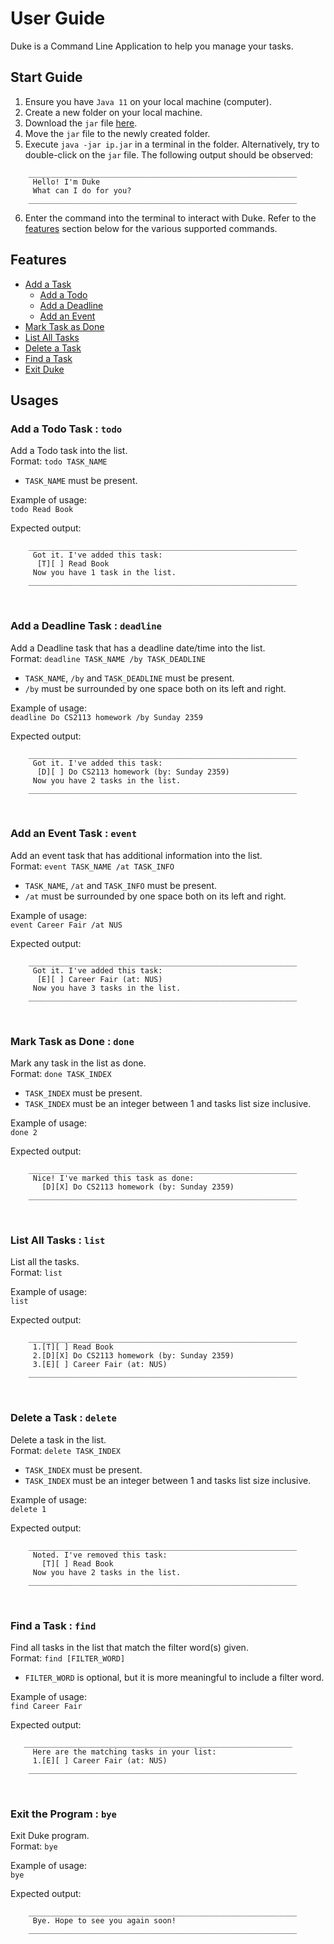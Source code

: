 # User Guide

Duke is a Command Line Application to help you manage your tasks.

## Start Guide

1. Ensure you have `Java 11` on your local machine (computer).
2. Create a new folder on your local machine.
3. Download the `jar` file [here](https://github.com/EricBryann/ip/releases/tag/A-Release).
4. Move the `jar` file to the newly created folder.
5. Execute `java -jar ip.jar` in a terminal in the folder. Alternatively, try to double-click on the `jar` file. The following output should be observed:

``` 
    ____________________________________________________________
     Hello! I'm Duke
     What can I do for you?
    ____________________________________________________________
```
6. Enter the command into the terminal to interact with Duke. Refer to the [features](#features) section below for the various supported commands.


## Features

* [Add a Task](#add-a-todo-task--todo)
  * [Add a Todo](#add-a-todo-task--todo)
  * [Add a Deadline](#add-a-deadline-task--deadline)
  * [Add an Event](#add-an-event-task--event)
* [Mark Task as Done](#mark-task-as-done--done)
* [List All Tasks](#list-all-tasks--list)
* [Delete a Task](#delete-a-task--delete)
* [Find a Task](#find-a-task--find)
* [Exit Duke](#exit-the-program--bye)

## Usages
### Add a Todo Task : `todo`
Add a Todo task into the list.
<br>
Format: `todo TASK_NAME`
* `TASK_NAME` must be present.

Example of usage:
<br>
`todo Read Book`

Expected output:
```
    ____________________________________________________________
     Got it. I've added this task:
      [T][ ] Read Book
     Now you have 1 task in the list.
    ____________________________________________________________
```

<br>

### Add a Deadline Task : `deadline`
Add a Deadline task that has a deadline date/time into the list.
<br>
Format: `deadline TASK_NAME /by TASK_DEADLINE`
* `TASK_NAME`, `/by` and `TASK_DEADLINE` must be present.
* `/by` must be surrounded by one space both on its left and right.

Example of usage:
<br>
`deadline Do CS2113 homework /by Sunday 2359`

Expected output:
```
    ____________________________________________________________
     Got it. I've added this task:
      [D][ ] Do CS2113 homework (by: Sunday 2359)
     Now you have 2 tasks in the list.
    ____________________________________________________________
```

<br>

### Add an Event Task : `event`
Add an event task that has additional information into the list.
<br>
Format: `event TASK_NAME /at TASK_INFO`
* `TASK_NAME`, `/at` and `TASK_INFO` must be present.
* `/at` must be surrounded by one space both on its left and right.

Example of usage:
<br>
`event Career Fair /at NUS`

Expected output:
```
    ____________________________________________________________
     Got it. I've added this task:
      [E][ ] Career Fair (at: NUS)
     Now you have 3 tasks in the list.
    ____________________________________________________________
```

<br>

### Mark Task as Done : `done`
Mark any task in the list as done.
<br>
Format: `done TASK_INDEX`
* `TASK_INDEX` must be present.
* `TASK_INDEX` must be an integer between 1 and tasks list size inclusive.

Example of usage:
<br>
`done 2`

Expected output:
```
    ____________________________________________________________
     Nice! I've marked this task as done:
       [D][X] Do CS2113 homework (by: Sunday 2359)
    ____________________________________________________________
```

<br>

### List All Tasks : `list`
List all the tasks.
<br>
Format: `list`

Example of usage:
<br>
`list`

Expected output:
```
    ____________________________________________________________
     1.[T][ ] Read Book
     2.[D][X] Do CS2113 homework (by: Sunday 2359)
     3.[E][ ] Career Fair (at: NUS)
    ____________________________________________________________
```
<br>

### Delete a Task : `delete`
Delete a task in the list.
<br>
Format: `delete TASK_INDEX`
* `TASK_INDEX` must be present.
* `TASK_INDEX` must be an integer between 1 and tasks list size inclusive.

Example of usage:
<br>
`delete 1`

Expected output:
```
    ____________________________________________________________
     Noted. I've removed this task: 
       [T][ ] Read Book
     Now you have 2 tasks in the list.
    ____________________________________________________________
```

<br>

### Find a Task : `find`
Find all tasks in the list that match the filter word(s) given.
<br>
Format: `find [FILTER_WORD]`
* `FILTER_WORD` is optional, but it is more meaningful to include a filter word.

Example of usage:
<br>
`find Career Fair`

Expected output:
```
   ____________________________________________________________
     Here are the matching tasks in your list:
     1.[E][ ] Career Fair (at: NUS)
    ____________________________________________________________
```

<br>

### Exit the Program : `bye`
Exit Duke program.
<br>
Format: `bye`

Example of usage:
<br>
`bye`

Expected output:
```
    ____________________________________________________________
     Bye. Hope to see you again soon!
    ____________________________________________________________
```